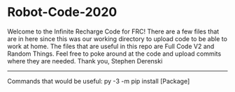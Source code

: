 # Robot-Code-2020
Welcome to the Infinite Recharge Code for FRC!
There are a few files that are in here since this was our working directory to upload code to be able to work at home.
The files that are useful in this repo are Full Code V2 and Random Things. 
Feel free to poke around at the code and upload commits where they are needed.
Thank you,
Stephen Derenski

----------------------------------------------------------------------------------------------------------------------------------

Commands that would be useful:
py -3 -m pip install [Package]
